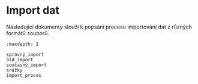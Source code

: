 # Import dat

Následující dokumenty slouží k popsání procesu importování dat z různých formátů souborů.

```{toctree}
:maxdepth: 2

správný_import
old_import
současný_import
srážky
import_proces
```